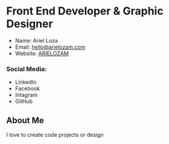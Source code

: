 # Front End Developer & Graphic Designer
 - Name: Ariel Loza
 - Email: hello@arielozam.com
 - Website: [ARIELOZAM](https://arielozam.github.io)
### Social Media:
- LinkedIn
- Facebook
- Intagram
- GitHub


## About Me
I love to create code projects or design
